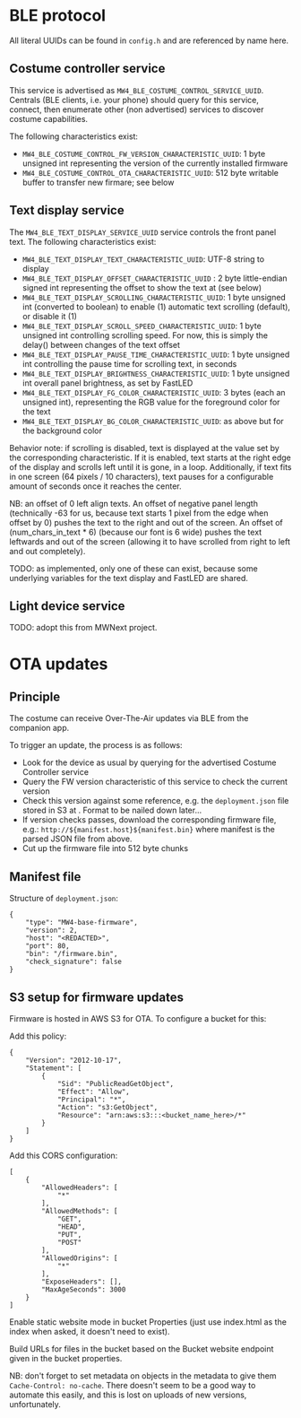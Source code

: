 # BLE protocol

All literal UUIDs can be found in `config.h` and are referenced by name here.

## Costume controller service
This service is advertised as `MW4_BLE_COSTUME_CONTROL_SERVICE_UUID`. Centrals (BLE clients, i.e. your phone) should query for this service, connect, then enumerate other (non advertised) services to discover costume capabilities.

The following characteristics exist:
* `MW4_BLE_COSTUME_CONTROL_FW_VERSION_CHARACTERISTIC_UUID`: 1 byte unsigned int representing the version of the currently installed firmware
* `MW4_BLE_COSTUME_CONTROL_OTA_CHARACTERISTIC_UUID`: 512 byte writable buffer to transfer new firmare; see below

## Text display service
The `MW4_BLE_TEXT_DISPLAY_SERVICE_UUID` service controls the front panel text. The following characteristics exist:
* `MW4_BLE_TEXT_DISPLAY_TEXT_CHARACTERISTIC_UUID`: UTF-8 string to display
* `MW4_BLE_TEXT_DISPLAY_OFFSET_CHARACTERISTIC_UUID` : 2 byte little-endian signed int representing the offset to show the text at (see below)
* `MW4_BLE_TEXT_DISPLAY_SCROLLING_CHARACTERISTIC_UUID`: 1 byte unsigned int (converted to boolean) to enable (1) automatic text scrolling (default), or disable it (1)
* `MW4_BLE_TEXT_DISPLAY_SCROLL_SPEED_CHARACTERISTIC_UUID`: 1 byte unsigned int controlling scrolling speed. For now, this is simply the delay() between changes of the text offset
* `MW4_BLE_TEXT_DISPLAY_PAUSE_TIME_CHARACTERISTIC_UUID`: 1 byte unsigned int controlling the pause time for scrolling text, in seconds
* `MW4_BLE_TEXT_DISPLAY_BRIGHTNESS_CHARACTERISTIC_UUID`: 1 byte unsigned int overall panel brightness, as set by FastLED
* `MW4_BLE_TEXT_DISPLAY_FG_COLOR_CHARACTERISTIC_UUID`:  3 bytes (each an unsigned int), representing the RGB value for the foreground color for the text
* `MW4_BLE_TEXT_DISPLAY_BG_COLOR_CHARACTERISTIC_UUID`: as above but for the background color

Behavior note: if scrolling is disabled, text is displayed at the value set by the corresponding characteristic. If it is enabled, text starts at the right edge of the display and scrolls left until it is gone, in a loop. Additionally, if text fits in one screen (64 pixels / 10 characters), text pauses for a configurable amount of seconds once it reaches the center.

NB: an offset of 0 left align texts. An offset of negative panel length (technically -63 for us, because text starts 1 pixel from the edge when offset by 0) pushes the text to the right and out of the screen. An offset of (num_chars_in_text * 6) (because our font is 6 wide) pushes the text leftwards and out of the screen (allowing it to have scrolled from right to left and out completely).

TODO: as implemented, only one of these can exist, because some underlying variables for the text display and FastLED are shared.

## Light device service
TODO: adopt this from MWNext project.


# OTA updates

## Principle
The costume can receive Over-The-Air updates via BLE from the companion app.

To trigger an update, the process is as follows:
* Look for the device as usual by querying for the advertised Costume Controller service
* Query the FW version characteristic of this service to check the current version
* Check this version against some reference, e.g. the `deployment.json` file stored in S3 at <REDACTED>. Format to be nailed down later...
* If version checks passes, download the corresponding firmware file, e.g.: ``http://${manifest.host}${manifest.bin}`` where manifest is the parsed JSON file from above.
* Cut up the firmware file into 512 byte chunks

## Manifest file
Structure of `deployment.json`:
```
{
    "type": "MW4-base-firmware",
    "version": 2,
    "host": "<REDACTED>",
    "port": 80,
    "bin": "/firmware.bin",
    "check_signature": false
}
```

## S3 setup for firmware updates

Firmware is hosted in AWS S3 for OTA. To configure a bucket for this:

Add this policy:
```
{
    "Version": "2012-10-17",
    "Statement": [
        {
            "Sid": "PublicReadGetObject",
            "Effect": "Allow",
            "Principal": "*",
            "Action": "s3:GetObject",
            "Resource": "arn:aws:s3:::<bucket_name_here>/*"
        }
    ]
}
```

Add this CORS configuration:
```
[
    {
        "AllowedHeaders": [
            "*"
        ],
        "AllowedMethods": [
            "GET",
            "HEAD",
            "PUT",
            "POST"
        ],
        "AllowedOrigins": [
            "*"
        ],
        "ExposeHeaders": [],
        "MaxAgeSeconds": 3000
    }
]
```

Enable static website mode in bucket Properties (just use index.html as the index when asked, it doesn't need to exist).

Build URLs for files in the bucket based on the Bucket website endpoint given in the bucket properties.

NB: don't forget to set metadata on objects in the metadata to give them `Cache-Control: no-cache`. There doesn't seem to be a good way to automate this easily, and this is lost on uploads of new versions, unfortunately.
